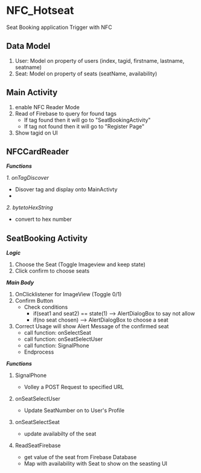 # NFC_Hotseat

Seat Booking application Trigger with NFC
 
**Data Model**
-------------

1. User: Model on property of users (index, tagid, firstname, lastname, seatname)
2. Seat: Model on property of seats (seatName, availability)

**Main Activity**
------
1. enable NFC Reader Mode 
2. Read of Firebase to query for found tags 
   - If tag found then it will go to "SeatBookingActivity" 
   - If tag not found then it will go to "Register Page"
4. Show tagid on UI

**NFCCardReader**
-----

***Functions***

_1. onTagDiscover_
   - Disover tag and display onto MainActivty
   - 
_2. bytetoHexString_ 
   - convert to hex number

**SeatBooking Activity**
----

***Logic***
1. Choose the Seat (Toggle Imageview and keep state)
2. Click confirm to choose seats

***Main Body***
1. OnClicklistener for ImageView (Toggle 0/1) 
2. Confirm Button 
   - Check conditions 
     - if(seat1 and seat2) == state(1) --> AlertDialogBox to say not allow 
     - if(no seat chosen) --> AlertDialogBox to choose a seat 
3. Correct Usage will show Alert Message of the confirmed seat
   - call function: onSelectSeat 
   - call function: onSeatSelectUser
   - call function: SignalPhone 
   - Endprocess

***Functions***
1. SignalPhone
   - Volley a POST Request to specified URL

2. onSeatSelectUser 
   - Update SeatNumber on to User's Profile

3. onSeatSelectSeat
   - update availabilty of the seat

4. ReadSeatFirebase
   - get value of the seat from Firebase Database
   - Map with availability with Seat to show on the seasting UI
